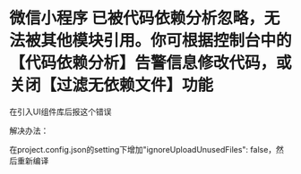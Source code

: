 # 微信小程序 已被代码依赖分析忽略，无法被其他模块引用。你可根据控制台中的【代码依赖分析】告警信息修改代码，或关闭【过滤无依赖文件】功能

在引入UI组件库后报这个错误

解决办法：

在project.config.json的setting下增加"ignoreUploadUnusedFiles": false，然后重新编译
